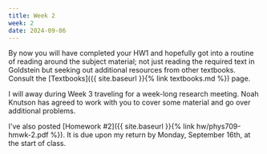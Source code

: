 ```yaml
---
title: Week 2
week: 2
date: 2024-09-06
---
```


By now you will have completed your HW1 and hopefully got into a routine of reading around the subject material; not just reading the required text in Goldstein but seeking out additional resources from other textbooks. Consult the  [Textbooks]({{ site.baseurl }}{% link textbooks.md %}) page.

I will away during Week 3 traveling for a week-long research meeting. Noah Knutson has agreed to work with you to cover some material and go over additional problems. 

I've also posted [Homework #2]({{ site.baseurl }}{% link hw/phys709-hmwk-2.pdf %}). It is due upon my return by Monday, September 16th, at the start of class. 

<!--

1. Create a [new repository based on Just the Class](https://github.com/kevinlin1/just-the-class/generate).
1. Configure a [publishing source for GitHub Pages](https://help.github.com/en/articles/configuring-a-publishing-source-for-github-pages). Your course website is now live!
1. Update `_config.yml` with your course information.
1. Edit and create `.md` [Markdown files](https://guides.github.com/features/mastering-markdown/) to add your content.
-->
